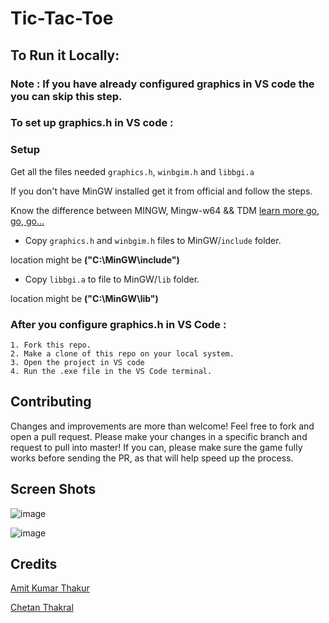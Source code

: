 # Tic-Tac-Toe

## To Run it Locally:
### Note : If you have already configured graphics in VS code the you can skip this step.
### To set up graphics.h in VS code :

### Setup

Get all the files needed `graphics.h`, `winbgim.h` and `libbgi.a`

If you don't have MinGW installed get it from official and follow the steps.

Know the difference between MINGW, Mingw-w64 && TDM [learn more go, go, go...](https://github.com/ullaskunder3/cpp-setup-vsCode#setup)

- Copy `graphics.h` and `winbgim.h` files to MinGW/`include` folder.

location might be **("C:\MinGW\include\")**

- Copy `libbgi.a` to file to MinGW/`lib` folder.

location might be **("C:\MinGW\lib\")**

### After you configure graphics.h in  VS Code :
    1. Fork this repo.
    2. Make a clone of this repo on your local system.
    3. Open the project in VS code
    4. Run the .exe file in the VS Code terminal.

## Contributing
Changes and improvements are more than welcome! Feel free to fork and open a pull request. Please make your changes in a specific branch and request to pull into master! If you can, please make sure the game fully works before sending the PR, as that will help speed up the process.

## Screen Shots
![image](https://user-images.githubusercontent.com/77783033/143619432-f0ba8641-b95a-4112-b9be-b581600e3c26.png)

![image](https://user-images.githubusercontent.com/77783033/143619534-8c73d971-c829-424e-8919-a89aba074efa.png)

## Credits
[Amit Kumar Thakur](https://github.com/AmitThakur045)

[Chetan Thakral](https://github.com/chetan-2002)

